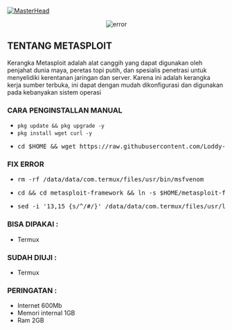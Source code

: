 [![MasterHead](https://1.bp.blogspot.com/-7A4WynwLsMw/XbBpCXG8fHI/AAAAAAAAMt4/uOa1bpLskYgrwGbllhSu2SDj_Mig8SXJQCLcBGAsYHQ/s1600/2000_600px.gif)](https://rishavchanda.io)
<p align="center"><img src="https://challengepost-s3-challengepost.netdna-ssl.com/photos/production/software_photos/000/352/634/datas/original.gif" alt="error">

## TENTANG METASPLOIT

Kerangka Metasploit adalah alat canggih yang dapat digunakan oleh penjahat dunia maya, peretas topi putih, dan spesialis penetrasi untuk menyelidiki kerentanan jaringan dan server. Karena ini adalah kerangka kerja sumber terbuka, ini dapat dengan mudah dikonfigurasi dan digunakan pada kebanyakan sistem operasi

### CARA PENGINSTALLAN MANUAL

* `pkg update && pkg upgrade -y`
* `pkg install wget curl -y`
* <pre>cd $HOME && wget https://raw.githubusercontent.com/Loddy-02/metasploit_termux/main/install.sh -q;bash install.sh</pre>

### FIX ERROR

* <pre>rm -rf /data/data/com.termux/files/usr/bin/msfvenom</pre>
* <pre>cd && cd metasploit-framework && ln -s $HOME/metasploit-framework/msfvenom /data/data/com.termux/files/usr/bin/</pre>
* <pre>sed -i '13,15 {s/^/#/}' /data/data/com.termux/files/usr/lib/ruby/gems/3.1.0/gems/hrr_rb_ssh-0.4.2/lib/hrr_rb_ssh/transport/encryption_algorithm/functionable.rb; sed -i '14 {s/^/#/}' /data/data/com.termux/files/usr/lib/ruby/gems/3.1.0/gems/hrr_rb_ssh-0.4.2/lib/hrr_rb_ssh/transport/server_host_key_algorithm/ecdsa_sha2_nistp256.rb; sed -i '14 {s/^/#/}' /data/data/com.termux/files/usr/lib/ruby/gems/3.1.0/gems/hrr_rb_ssh-0.4.2/lib/hrr_rb_ssh/transport/server_host_key_algorithm/ecdsa_sha2_nistp384.rb; sed -i '14 {s/^/#/}' /data/data/com.termux/files/usr/lib/ruby/gems/3.1.0/gems/hrr_rb_ssh-0.4.2/lib/hrr_rb_ssh/transport/server_host_key_algorithm/ecdsa_sha2_nistp521.rb</pre>

### BISA DIPAKAI :

* Termux

### SUDAH DIUJI :

* Termux

### PERINGATAN :
* Internet 600Mb
* Memori internal 1GB
* Ram 2GB
